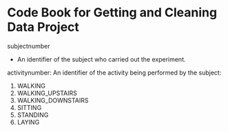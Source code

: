 # Code Book for Getting and Cleaning Data Project


subjectnumber
 * An identifier of the subject who carried out the experiment.

activitynumber:
   An identifier of the activity being performed by the subject:
   
   1. WALKING
   2. WALKING_UPSTAIRS
   3. WALKING_DOWNSTAIRS
   4. SITTING
   5. STANDING
   6. LAYING
